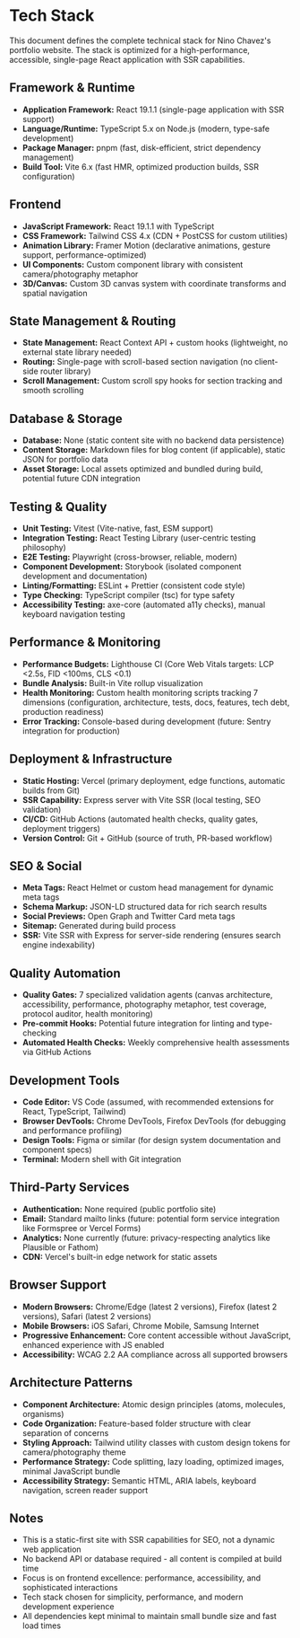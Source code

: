 # Tech Stack

This document defines the complete technical stack for Nino Chavez's portfolio website. The stack is optimized for a high-performance, accessible, single-page React application with SSR capabilities.

## Framework & Runtime

- **Application Framework:** React 19.1.1 (single-page application with SSR support)
- **Language/Runtime:** TypeScript 5.x on Node.js (modern, type-safe development)
- **Package Manager:** pnpm (fast, disk-efficient, strict dependency management)
- **Build Tool:** Vite 6.x (fast HMR, optimized production builds, SSR configuration)

## Frontend

- **JavaScript Framework:** React 19.1.1 with TypeScript
- **CSS Framework:** Tailwind CSS 4.x (CDN + PostCSS for custom utilities)
- **Animation Library:** Framer Motion (declarative animations, gesture support, performance-optimized)
- **UI Components:** Custom component library with consistent camera/photography metaphor
- **3D/Canvas:** Custom 3D canvas system with coordinate transforms and spatial navigation

## State Management & Routing

- **State Management:** React Context API + custom hooks (lightweight, no external state library needed)
- **Routing:** Single-page with scroll-based section navigation (no client-side router library)
- **Scroll Management:** Custom scroll spy hooks for section tracking and smooth scrolling

## Database & Storage

- **Database:** None (static content site with no backend data persistence)
- **Content Storage:** Markdown files for blog content (if applicable), static JSON for portfolio data
- **Asset Storage:** Local assets optimized and bundled during build, potential future CDN integration

## Testing & Quality

- **Unit Testing:** Vitest (Vite-native, fast, ESM support)
- **Integration Testing:** React Testing Library (user-centric testing philosophy)
- **E2E Testing:** Playwright (cross-browser, reliable, modern)
- **Component Development:** Storybook (isolated component development and documentation)
- **Linting/Formatting:** ESLint + Prettier (consistent code style)
- **Type Checking:** TypeScript compiler (tsc) for type safety
- **Accessibility Testing:** axe-core (automated a11y checks), manual keyboard navigation testing

## Performance & Monitoring

- **Performance Budgets:** Lighthouse CI (Core Web Vitals targets: LCP <2.5s, FID <100ms, CLS <0.1)
- **Bundle Analysis:** Built-in Vite rollup visualization
- **Health Monitoring:** Custom health monitoring scripts tracking 7 dimensions (configuration, architecture, tests, docs, features, tech debt, production readiness)
- **Error Tracking:** Console-based during development (future: Sentry integration for production)

## Deployment & Infrastructure

- **Static Hosting:** Vercel (primary deployment, edge functions, automatic builds from Git)
- **SSR Capability:** Express server with Vite SSR (local testing, SEO validation)
- **CI/CD:** GitHub Actions (automated health checks, quality gates, deployment triggers)
- **Version Control:** Git + GitHub (source of truth, PR-based workflow)

## SEO & Social

- **Meta Tags:** React Helmet or custom head management for dynamic meta tags
- **Schema Markup:** JSON-LD structured data for rich search results
- **Social Previews:** Open Graph and Twitter Card meta tags
- **Sitemap:** Generated during build process
- **SSR:** Vite SSR with Express for server-side rendering (ensures search engine indexability)

## Quality Automation

- **Quality Gates:** 7 specialized validation agents (canvas architecture, accessibility, performance, photography metaphor, test coverage, protocol auditor, health monitoring)
- **Pre-commit Hooks:** Potential future integration for linting and type-checking
- **Automated Health Checks:** Weekly comprehensive health assessments via GitHub Actions

## Development Tools

- **Code Editor:** VS Code (assumed, with recommended extensions for React, TypeScript, Tailwind)
- **Browser DevTools:** Chrome DevTools, Firefox DevTools (for debugging and performance profiling)
- **Design Tools:** Figma or similar (for design system documentation and component specs)
- **Terminal:** Modern shell with Git integration

## Third-Party Services

- **Authentication:** None required (public portfolio site)
- **Email:** Standard mailto links (future: potential form service integration like Formspree or Vercel Forms)
- **Analytics:** None currently (future: privacy-respecting analytics like Plausible or Fathom)
- **CDN:** Vercel's built-in edge network for static assets

## Browser Support

- **Modern Browsers:** Chrome/Edge (latest 2 versions), Firefox (latest 2 versions), Safari (latest 2 versions)
- **Mobile Browsers:** iOS Safari, Chrome Mobile, Samsung Internet
- **Progressive Enhancement:** Core content accessible without JavaScript, enhanced experience with JS enabled
- **Accessibility:** WCAG 2.2 AA compliance across all supported browsers

## Architecture Patterns

- **Component Architecture:** Atomic design principles (atoms, molecules, organisms)
- **Code Organization:** Feature-based folder structure with clear separation of concerns
- **Styling Approach:** Tailwind utility classes with custom design tokens for camera/photography theme
- **Performance Strategy:** Code splitting, lazy loading, optimized images, minimal JavaScript bundle
- **Accessibility Strategy:** Semantic HTML, ARIA labels, keyboard navigation, screen reader support

## Notes

- This is a static-first site with SSR capabilities for SEO, not a dynamic web application
- No backend API or database required - all content is compiled at build time
- Focus is on frontend excellence: performance, accessibility, and sophisticated interactions
- Tech stack chosen for simplicity, performance, and modern development experience
- All dependencies kept minimal to maintain small bundle size and fast load times
